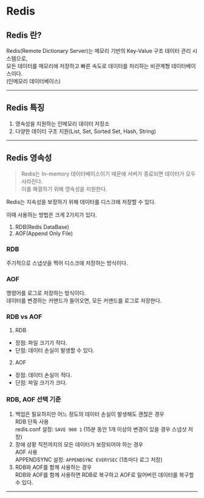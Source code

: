 # Redis

## Redis 란?

Redis(Remote Dictionary Server)는 메모리 기반의 Key-Value 구조 데이터 관리 시스템으로,  
모든 데이터를 메모리에 저장하고 빠른 속도로 데이터를 처리하는 비관계형 데이터베이스이다.  
(인메모리 데이터베이스)

---

## Redis 특징

1. 영속성을 지원하는 인메모리 데이터 저장소
2. 다양한 데이터 구조 지원(List, Set, Sorted Set, Hash, String)

---

## Redis 영속성

> Redis는 In-memory 데이터베이스이기 때문에 서버가 종료되면 데이터가 모두 사라진다.  
> 이를 해결하기 위해 영속성을 지원한다.

Redis는 지속성을 보장하기 위해 데이터를 디스크에 저장할 수 있다.

이때 사용하는 방법은 크게 2가지가 있다.

1. RDB(Redis DataBase)
2. AOF(Append Only File)

### RDB

주기적으로 스냅샷을 찍어 디스크에 저장하는 방식이다.

### AOF

명령어를 로그로 저장하는 방식이다.  
데이터를 변경하는 커맨드가 들어오면, 모든 커맨드를 로그로 저장한다.

### RDB vs AOF

1. RDB  
  - 장점: 파일 크기가 작다.
  - 단점: 데이터 손실이 발생할 수 있다.

2. AOF  
  - 장점: 데이터 손실이 적다.
  - 단점: 파일 크기가 크다.

### RDB, AOF 선택 기준

1. 백업은 필요하지만 어느 정도의 데이터 손실이 발생해도 괜찮은 경우  
   RDB 단독 사용  
   redis.conf 설정: `SAVE 900 1` (15분 동안 1개 이상의 변경이 있을 경우 스냅샷 저장)
2. 장애 상황 직전까지의 모든 데이터가 보장되어야 하는 경우  
    AOF 사용  
    APPENDSYNC 설정: `APPENDSYNC EVERYSEC` (1초마다 로그 저장)
3. RDB와 AOF를 함께 사용하는 경우  
    RDB와 AOF를 함께 사용하면 RDB로 복구하고 AOF로 잃어버린 데이터를 복구할 수 있다.

---

